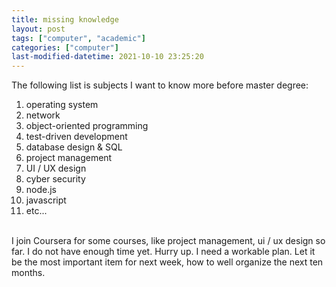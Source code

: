 ```yaml
---
title: missing knowledge
layout: post
tags: ["computer", "academic"]
categories: ["computer"]
last-modified-datetime: 2021-10-10 23:25:20
---
```


The following list is subjects I want to know more before master degree:

1. operating system
2. network
3. object-oriented programming
4. test-driven development
5. database design & SQL
6. project management
7. UI / UX design
8. cyber security
9. node.js
10. javascript
11. etc... <br/><br/>

I join Coursera for some courses, like project management, ui / ux design so far. I do not have enough time yet. Hurry up. I need a workable plan. Let it be the most important item for next week, how to well organize the next ten months.
